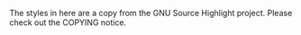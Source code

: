 The styles in here are a copy from the GNU Source Highlight project. Please check out the COPYING notice.
